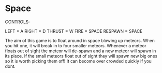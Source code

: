 Space
=====

CONTROLS:

LEFT = A
RIGHT = D
THRUST = W
FIRE = SPACE
RESPAWN = SPACE

The aim of this game is to float around in space blowing up meteors. When you hit one, it will break in to four smaller 
meteors. Whenever a meteor floats out of sight the meteor will de-spawn and a new meteor will spawn in its place. If the
small meteors float out of sight they will spawn new big ones so it is worth picking them off! It can become over crowded
quickly if you dont.
